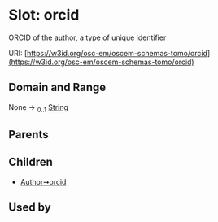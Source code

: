 
# Slot: orcid

ORCID of the author, a type of unique identifier

URI: [https://w3id.org/osc-em/oscem-schemas-tomo/orcid](https://w3id.org/osc-em/oscem-schemas-tomo/orcid)


## Domain and Range

None &#8594;  <sub>0..1</sub> [String](types/String.md)

## Parents


## Children

 *  [Author➞orcid](Author_orcid.md)

## Used by

